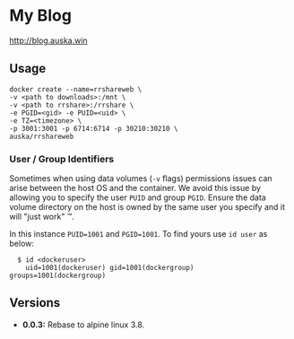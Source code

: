 # My Blog
http://blog.auska.win

## Usage

```
docker create --name=rrshareweb \
-v <path to downloads>:/mnt \
-v <path to rrshare>:/rrshare \
-e PGID=<gid> -e PUID=<uid> \
-e TZ=<timezone> \
-p 3001:3001 -p 6714:6714 -p 30210:30210 \
auska/rrshareweb
```

### User / Group Identifiers

Sometimes when using data volumes (`-v` flags) permissions issues can arise between the host OS and the container. We avoid this issue by allowing you to specify the user `PUID` and group `PGID`. Ensure the data volume directory on the host is owned by the same user you specify and it will "just work" ™.

In this instance `PUID=1001` and `PGID=1001`. To find yours use `id user` as below:

```
  $ id <dockeruser>
    uid=1001(dockeruser) gid=1001(dockergroup) groups=1001(dockergroup)
```

## Versions

+ **0.0.3:** Rebase to alpine linux 3.8.


